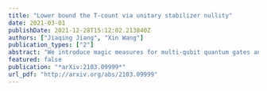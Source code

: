 ```yaml
---
title: "Lower bound the T-count via unitary stabilizer nullity"
date: 2021-03-01
publishDate: 2021-12-28T15:12:02.213840Z
authors: ["Jiaqing Jiang", "Xin Wang"]
publication_types: ["2"]
abstract: "We introduce magic measures for multi-qubit quantum gates and establish lower bounds on the non-Clifford resources for fault-tolerant quantum computation. First, we introduce the stabilizer nullity of an arbitrary multi-qubit unitary, which is based on the subgroup of the quotient Pauli group associated with the unitary. This unitary stabilizer nullity extends the state stabilizer nullity by Beverland et al. to a dynamic version. We in particular show this magic measure has desirable properties such as sub-additivity under composition and additivity under tensor product. Second, we prove that a given unitary's stabilizer nullity is a lower bound for the T-count, utilizing the above properties in gate synthesis. Third, we compare the state and the unitary stabilizer nullity, proving that the lower bounds for the T-count obtained by the unitary stabilizer nullity are never less than the state stabilizer nullity. Moreover, we show an explicit $n$-qubit unitary family of unitary stabilizer nullity $2n$, which implies that its T-count is at least $2n$. This gives an example where the bounds derived by the unitary stabilizer nullity strictly outperform the state stabilizer nullity by a factor of $2$. We further connect the unitary stabilizer nullity and the state stabilizer nullity with auxiliary systems, showing that adding auxiliary systems and choosing proper stabilizer states can strictly improving the lower bound obtained by the state stabilizer nullity."
featured: false
publication: "*arXiv:2103.09999*"
url_pdf: "http://arxiv.org/abs/2103.09999"
---
```


